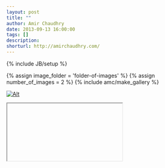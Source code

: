 ```yaml
---
layout: post
title: ""
author: Amir Chaudhry
date: 2013-09-13 16:00:00
tags: []
description:
shorturl: http://amirchaudhry.com/
---
```

{% include JB/setup %}

{% assign image_folder = 'folder-of-images' %}
{% assign number_of_images = 2 %}
{% include amc/make_gallery %}

[![Alt]({{BASE_PATH}}/images/web/#.jpg)](http://www.com)

<div class="flex-video">
  <iframe>Title</iframe>
</div>

